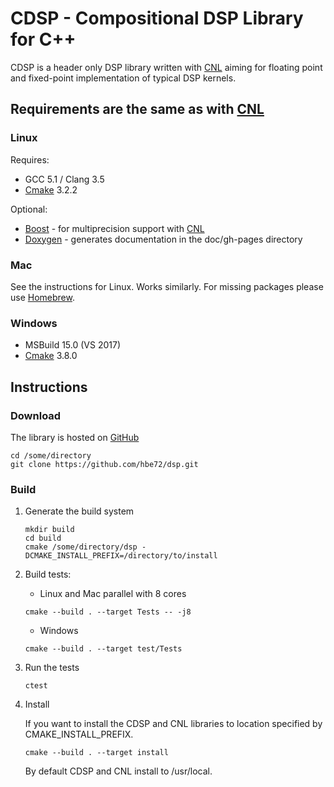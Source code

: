 # CDSP - Compositional DSP Library for C++

CDSP is a header only DSP library written with [CNL](https://github.com/johnmcfarlane/cnl)
aiming for floating point and fixed-point implementation of typical DSP kernels.   

## Requirements are the same as with [CNL](https://github.com/johnmcfarlane/cnl)
### Linux
Requires:
* GCC 5.1 / Clang 3.5
* [Cmake](https://cmake.org/) 3.2.2

Optional:
* [Boost](https://www.boost.org/) - for multiprecision support with [CNL](https://github.com/johnmcfarlane/cnl)
* [Doxygen](https://www.doxygen.org/) - generates documentation in the doc/gh-pages directory

### Mac
See the instructions for Linux. Works similarly. 
For missing packages please use [Homebrew](https://brew.sh/).

### Windows
* MSBuild 15.0 (VS 2017)
* [Cmake](https://cmake.org/) 3.8.0

## Instructions
### Download
The library is hosted on [GitHub](https://github.com/hbe72/dsp)
```
cd /some/directory
git clone https://github.com/hbe72/dsp.git
```

### Build
1. Generate the build system
    ```
    mkdir build
    cd build
    cmake /some/directory/dsp -DCMAKE_INSTALL_PREFIX=/directory/to/install 
    ```     
    
2. Build tests:
    * Linux and Mac parallel with 8 cores
    ```
    cmake --build . --target Tests -- -j8
    ```
    * Windows
    ```
    cmake --build . --target test/Tests
    ```
3. Run the tests
    ```
    ctest
    ```
4. Install 
    
    If you want to install the CDSP and CNL libraries to location specified by
    CMAKE_INSTALL_PREFIX. 
    ```
    cmake --build . --target install 
    ```

    By default CDSP and CNL install to /usr/local. 
